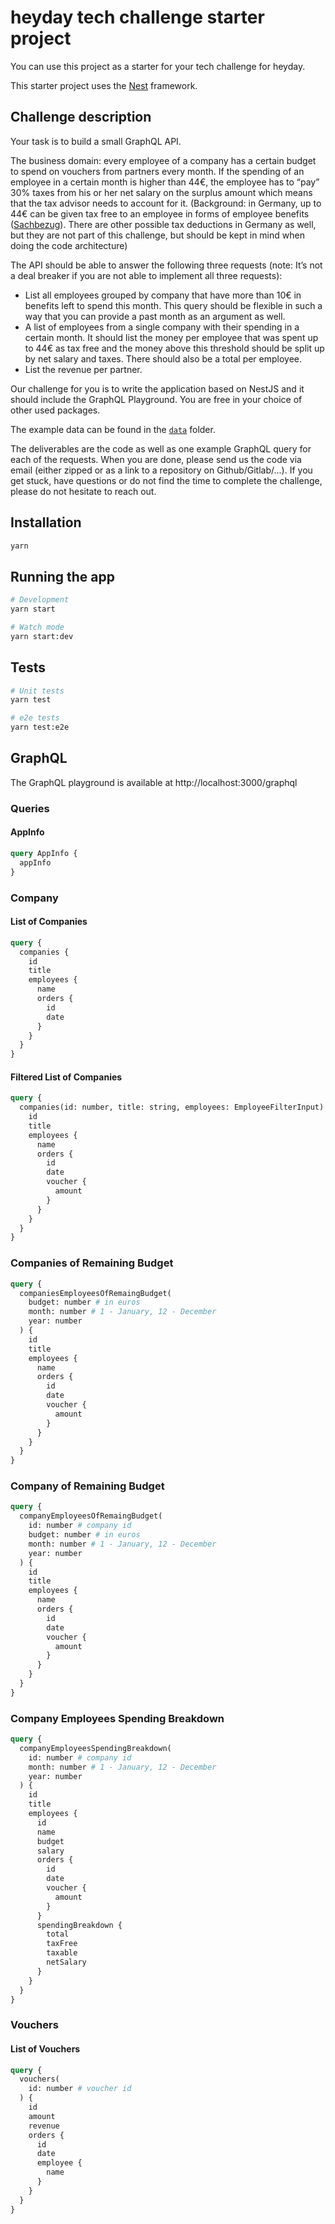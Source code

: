 # heyday tech challenge starter project

You can use this project as a starter for your tech challenge for heyday.

This starter project uses the [Nest](https://github.com/nestjs/nest) framework.

## Challenge description

Your task is to build a small GraphQL API.

The business domain: every employee of a company has a certain budget to spend on vouchers from partners every month. If the spending of an employee in a certain month is higher than 44€, the employee has to “pay” 30% taxes from his or her net salary on the surplus amount which means that the tax advisor needs to account for it. (Background: in Germany, up to 44€ can be given tax free to an employee in forms of employee benefits ([Sachbezug](https://en.wikipedia.org/wiki/Employee_benefits)). There are other possible tax deductions in Germany as well, but they are not part of this challenge, but should be kept in mind when doing the code architecture)

The API should be able to answer the following three requests (note: It’s not a deal breaker if you are not able to implement all three requests):

- List all employees grouped by company that have more than 10€ in benefits left to spend this month. This query should be flexible in such a way that you can provide a past month as an argument as well.
- A list of employees from a single company with their spending in a certain month. It should list the money per employee that was spent up to 44€ as tax free and the money above this threshold should be split up by net salary and taxes. There should also be a total per employee.
- List the revenue per partner.

Our challenge for you is to write the application based on NestJS and it should include the GraphQL Playground. You are free in your choice of other used packages.

The example data can be found in the [`data`](data) folder.

The deliverables are the code as well as one example GraphQL query for each of the requests. When you are done, please send us the code via email (either zipped or as a link to a repository on Github/Gitlab/...). If you get stuck, have questions or do not find the time to complete the challenge, please do not hesitate to reach out.

## Installation

```bash
yarn
```

## Running the app

```bash
# Development
yarn start

# Watch mode
yarn start:dev
```

## Tests

```bash
# Unit tests
yarn test

# e2e tests
yarn test:e2e
```

## GraphQL

The GraphQL playground is available at http://localhost:3000/graphql

### Queries

#### AppInfo

```graphql
query AppInfo {
  appInfo
}
```

### Company

#### List of Companies

```graphql
query {
  companies {
    id
    title
    employees {
      name
      orders {
        id
        date
      }
    }
  }
}
```

#### Filtered List of Companies

```graphql
query {
  companies(id: number, title: string, employees: EmployeeFilterInput) {
    id
    title
    employees {
      name
      orders {
        id
        date
        voucher {
          amount
        }
      }
    }
  }
}
```

### Companies of Remaining Budget

```graphql
query {
  companiesEmployeesOfRemaingBudget(
    budget: number # in euros
    month: number # 1 - January, 12 - December
    year: number
  ) {
    id
    title
    employees {
      name
      orders {
        id
        date
        voucher {
          amount
        }
      }
    }
  }
}
```

### Company of Remaining Budget

```graphql
query {
  companyEmployeesOfRemaingBudget(
    id: number # company id
    budget: number # in euros
    month: number # 1 - January, 12 - December
    year: number
  ) {
    id
    title
    employees {
      name
      orders {
        id
        date
        voucher {
          amount
        }
      }
    }
  }
}
```

### Company Employees Spending Breakdown

```graphql
query {
  companyEmployeesSpendingBreakdown(
    id: number # company id
    month: number # 1 - January, 12 - December
    year: number
  ) {
    id
    title
    employees {
      id
      name
      budget
      salary
      orders {
        id
        date
        voucher {
          amount
        }
      }
      spendingBreakdown {
        total
        taxFree
        taxable
        netSalary
      }
    }
  }
}
```

### Vouchers

#### List of Vouchers

```graphql
query {
  vouchers(
    id: number # voucher id
  ) {
    id
    amount
    revenue
    orders {
      id
      date
      employee {
        name
      }
    }
  }
}
```
